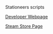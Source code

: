 Stationeers scripts 

<a href="https://rocketwerkz.itch.io/stationeers">Developer Webpage</a>

<a href="https://store.steampowered.com/app/544550/Stationeers/">Steam Store Page</a>